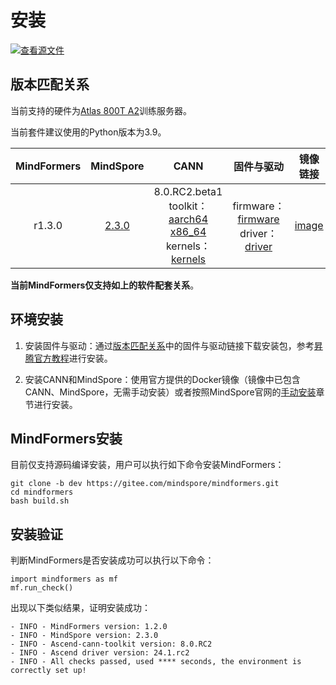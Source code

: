 # 安装

[![查看源文件](https://mindspore-website.obs.cn-north-4.myhuaweicloud.com/website-images/master/resource/_static/logo_source.svg)](https://gitee.com/mindspore/docs/blob/master/docs/mindformers/docs/source_zh_cn/quick_start/install.md)

## 版本匹配关系

当前支持的硬件为[Atlas 800T A2](https://www.hiascend.com/hardware/ai-server?tag=900A2)训练服务器。

当前套件建议使用的Python版本为3.9。

| MindFormers |                 MindSpore                  |                                                                                                                                                                                                                  CANN                                                                                                                                                                                                                   |                                                   固件与驱动                                                    |                                 镜像链接                                  |
|:-----------:|:------------------------------------------:|:---------------------------------------------------------------------------------------------------------------------------------------------------------------------------------------------------------------------------------------------------------------------------------------------------------------------------------------------------------------------------------------------------------------------------------------:|:----------------------------------------------------------------------------------------------------------:|:---------------------------------------------------------------------:|
|   r1.3.0    | [2.3.0](https://www.mindspore.cn/install/) | 8.0.RC2.beta1 <br/> toolkit：[aarch64](https://ascend-repo.obs.cn-east-2.myhuaweicloud.com/CANN/CANN%208.0.RC2/Ascend-cann-toolkit_8.0.RC2_linux-aarch64.run) [x86_64](https://ascend-repo.obs.cn-east-2.myhuaweicloud.com/CANN/CANN%208.0.RC2/Ascend-cann-toolkit_8.0.RC2_linux-x86_64.run) <br/> kernels：[kernels](https://ascend-repo.obs.cn-east-2.myhuaweicloud.com/CANN/CANN%208.0.RC2/Ascend-cann-kernels-910b_8.0.RC2_linux.run) | firmware：[firmware](https://ascend-repo.obs.cn-east-2.myhuaweicloud.com/Ascend%20HDK/Ascend%20HDK%2024.1.RC2/Ascend-hdk-910b-npu-firmware_7.3.0.1.231.run) <br/> driver： [driver](https://ascend-repo.obs.cn-east-2.myhuaweicloud.com/Ascend%20HDK/Ascend%20HDK%2024.1.RC2/Ascend-hdk-910b-npu-driver_24.1.rc2_linux-aarch64.run) | [image](http://mirrors.cn-central-221.ovaijisuan.com/detail/138.html) |

**当前MindFormers仅支持如上的软件配套关系**。

## 环境安装

1. 安装固件与驱动：通过[版本匹配关系](https://www.mindspore.cn/mindformers/docs/zh-CN/dev/quick_start/install.html#%E7%89%88%E6%9C%AC%E5%8C%B9%E9%85%8D%E5%85%B3%E7%B3%BB)中的固件与驱动链接下载安装包，参考[昇腾官方教程](https://www.hiascend.com/document/detail/zh/quick-installation/24.0.RC1/quickinstg_train/800_9000A2/quickinstg_800_9000A2_0007.html)进行安装。

2. 安装CANN和MindSpore：使用官方提供的Docker镜像（镜像中已包含CANN、MindSpore，无需手动安装）或者按照MindSpore官网的[手动安装](https://www.mindspore.cn/install/#%E6%89%8B%E5%8A%A8%E5%AE%89%E8%A3%85)章节进行安装。

## MindFormers安装

目前仅支持源码编译安装，用户可以执行如下命令安装MindFormers：

```shell  
git clone -b dev https://gitee.com/mindspore/mindformers.git
cd mindformers
bash build.sh
```

## 安装验证

判断MindFormers是否安装成功可以执行以下命令：

```shell
import mindformers as mf
mf.run_check()
```

出现以下类似结果，证明安装成功：

```shell
- INFO - MindFormers version: 1.2.0
- INFO - MindSpore version: 2.3.0
- INFO - Ascend-cann-toolkit version: 8.0.RC2
- INFO - Ascend driver version: 24.1.rc2
- INFO - All checks passed, used **** seconds, the environment is correctly set up!
```